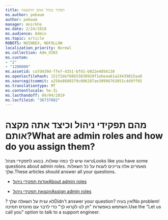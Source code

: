 ```yaml
---
title: תפקיד מנהל ואופן ההקצאה
ms.author: pebaum
author: pebaum
manager: mnirkhe
ms.date: 2/24/2018
ms.audience: Admin
ms.topic: article
ROBOTS: NOINDEX, NOFOLLOW
localization_priority: Normal
ms.collection: Adm_O365
ms.custom:
- "2"
- "1200008"
ms.assetid: ca7d439d-ffe7-4351-bfd1-b022e4056138
ms.openlocfilehash: 151f2def68b53838929f1ebeaa61a24439815aa0
ms.sourcegitcommit: a256e8680379c006287ae30996763051c4d9ff85
ms.translationtype: MT
ms.contentlocale: he-IL
ms.lasthandoff: 09/04/2019
ms.locfileid: "36737082"
---
```

# <a name="what-are-admin-roles-and-how-do-you-assign-them"></a><span data-ttu-id="7a58d-102">מהם תפקידי ניהול וכיצד אתה מקצה אותם?</span><span class="sxs-lookup"><span data-stu-id="7a58d-102">What are admin roles and how do you assign them?</span></span>

<span data-ttu-id="7a58d-103">נראה שיש לך כמה שאלות. בנוגע לתפקידי מנהל</span><span class="sxs-lookup"><span data-stu-id="7a58d-103">Looks like you have some questions about admin roles.</span></span> <span data-ttu-id="7a58d-104">מאמרים אלה צריכים לענות על כל השאלות שלך.</span><span class="sxs-lookup"><span data-stu-id="7a58d-104">These articles should answer all your questions.</span></span>
  
- [<span data-ttu-id="7a58d-105">אודות תפקידי ניהול</span><span class="sxs-lookup"><span data-stu-id="7a58d-105">About admin roles</span></span>](https://docs.microsoft.com/office365/admin/add-users/about-admin-roles)

- [<span data-ttu-id="7a58d-106">הקצאת תפקידי ניהול</span><span class="sxs-lookup"><span data-stu-id="7a58d-106">Assign admin roles</span></span>](https://docs.microsoft.com/office365/admin/add-users/assign-admin-roles)

<span data-ttu-id="7a58d-107">? לא ענית על השאלה שלך</span><span class="sxs-lookup"><span data-stu-id="7a58d-107">Didn't answer your question?</span></span> <span data-ttu-id="7a58d-108">אין בעיה!</span><span class="sxs-lookup"><span data-stu-id="7a58d-108">No problem!</span></span> <span data-ttu-id="7a58d-109">השתמש באפשרות "תן לנו לקרוא לך" כדי לדבר עם מהנדס תמיכה.</span><span class="sxs-lookup"><span data-stu-id="7a58d-109">Use the "Let us call you" option to talk to a support engineer.</span></span>
  